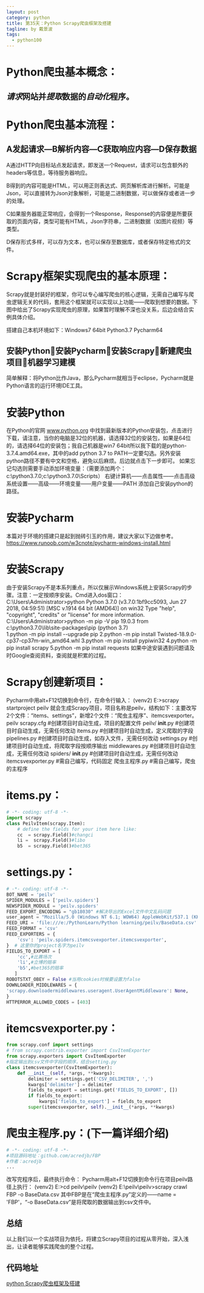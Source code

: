 ```yaml
---
layout: post
category: python
title: 第35天：Python Scrapy爬虫框架及搭建
tagline: by 戴景波
tags: 
  - python100
---
```


# Python爬虫基本概念：

## *请求*网站并*提取*数据的*自动化*程序。

# Python爬虫基本流程：

## A发起请求—B解析内容—C获取响应内容—D保存数据

A通过HTTP向目标站点发起请求，即发送一个Request，请求可以包含额外的headers等信息，等待服务器响应。

B得到的内容可能是HTML，可以用正则表达式、网页解析库进行解析。可能是Json，可以直接转为Json对象解析，可能是二进制数据，可以做保存或者进一步的处理。

C如果服务器能正常响应，会得到一个Response，Response的内容便是所要获取的页面内容，类型可能有HTML，Json字符串，二进制数据（如图片视频）等类型。

D保存形式多样，可以存为文本，也可以保存至数据库，或者保存特定格式的文件。

# Scrapy框架实现爬虫的基本原理：

Scrapy就是封装好的框架，你可以专心编写爬虫的核心逻辑，无需自己编写与爬虫逻辑无关的代码，套用这个框架就可以实现以上功能——爬取到想要的数据。下图中给出了Scrapy实现爬虫的原理，如果暂时理解不深也没关系，后边会结合实例具体介绍。

搭建自己本机环境如下：Windows7 64bit  Python3.7  Pycharm64

## 安装Python安装Pycharm安装Scrapy新建爬虫项目机器学习建模

简单解释：将Python比作Java，那么Pycharm就相当于eclipse，Pycharm就是Python语言的运行环境IDE工具。

# 安装Python
在Python的官网 www.python.org 中找到最新版本的Python安装包，点击进行下载，请注意，当你的电脑是32位的机器，请选择32位的安装包，如果是64位的，请选择64位的安装包；我自己机器是win7 64bit所以我下载的是python-3.7.4.amd64.exe，其中的add python 3.7 to PATH一定要勾选。另外安装python路径不要有中文和空格，避免以后麻烦。后边就点击下一步即可。
如果忘记勾选则需要手动添加环境变量：（需要添加两个：c:\python3.7.0;c:\python3.7.0\Scripts）
右键计算机——点击属性——点击高级系统设置——高级——环境变量——用户变量——PATH  添加自己安装python的路径。

# 安装Pycharm
本篇对于环境的搭建只是起到抛砖引玉的作用，建议大家以下边做参考。https://www.runoob.com/w3cnote/pycharm-windows-install.html

# 安装Scrapy
由于安装Scrapy不是本系列重点，所以仅展示Windows系统上安装Scrapy的步骤。注意：一定按顺序安装。Cmd进入dos窗口：
C:\Users\Administrator>python
Python 3.7.0 (v3.7.0:1bf9cc5093, Jun 27 2018, 04:59:51) [MSC v.1914 64 bit (AMD64)] on win32
Type "help", "copyright", "credits" or "license" for more information.
C:\Users\Administrator>python -m pip -V
pip 19.0.3 from c:\python3.7.0\lib\site-packages\pip (python 3.7)  
1.python -m pip install --upgrade pip
2.python -m pip install Twisted-18.9.0-cp37-cp37m-win_amd64.whl
3.python -m pip install pypiwin32
4.python -m pip install scrapy
5.python -m pip install requests
如果中途安装遇到问题请及时Google查阅资料，查阅就是积累的过程。

# Scrapy创建新项目：
Pycharm中用alt+F12切换到命令行，在命令行输入：
(venv2) E:\>scrapy startproject peilv
就会生成Scrapy项目，项目名称是peilv，结构如下：主要改写2个文件：“items、settings”，新增2个文件：“爬虫主程序”、itemcsvexporter。
peilv
scrapy.cfg                     #创建项目时自动生成，项目的配置文件
peilv/
    __init__.py                #创建项目时自动生成，无需任何改动
    items.py                   #创建项目时自动生成，定义爬取的字段
    pipelines.py               #创建项目时自动生成，如存入文件，无需任何改动
    settings.py                #创建项目时自动生成，将爬取字段按顺序输出
    middlewares.py             #创建项目时自动生成，无需任何改动
    spiders/
        __init__.py            #创建项目时自动生成，无需任何改动
	itemcsvexporter.py     #需自己编写，代码固定
        爬虫主程序.py          #需自己编写，爬虫的主程序
	
# items.py：
```python
# -*- coding: utf-8 -*-
import scrapy
class PeilvItem(scrapy.Item):
    # define the fields for your item here like:
    cc  = scrapy.Field()#changci
    li =  scrapy.Field()#libo
    b5  = scrapy.Field()#bet365
```
# settings.py：
```python
# -*- coding: utf-8 -*-
BOT_NAME = 'peilv'
SPIDER_MODULES = ['peilv.spiders']
NEWSPIDER_MODULE = 'peilv.spiders'
FEED_EXPORT_ENCODING = "gb18030" #解决导出的Excel文件中文乱码问题
user_agent = "Mozilla/5.0 (Windows NT 6.1; WOW64) AppleWebKit/537.1 (KHTML, like Gecko) Chrome/22.0.1207.1 Safari/537.1"
FEED_URI = 'file:///e:/PythonLearn/Python learning/peilv/BaseData.csv'
FEED_FORMAT = 'csv'
FEED_EXPORTERS = {
    'csv': 'peilv.spiders.itemcsvexporter.itemcsvexporter',
}  # 这里你的project名字为peilv
FIELDS_TO_EXPORT = [
    'cc',#比赛场次
    'li',#立博的赔率
    'b5',#bet365的赔率
   ]
ROBOTSTXT_OBEY = False #当用cookies时候要设置为false
DOWNLOADER_MIDDLEWARES = {
'scrapy.downloadermiddlewares.useragent.UserAgentMiddleware': None,
}
HTTPERROR_ALLOWED_CODES = [403]
```
# itemcsvexporter.py：
```python
from scrapy.conf import settings
# from scrapy.contrib.exporter import CsvItemExporter
from scrapy.exporters import CsvItemExporter
#指定输出到csv文件中字段的顺序，结合setting.py
class itemcsvexporter(CsvItemExporter):
    def __init__(self, *args, **kwargs):
        delimiter = settings.get('CSV_DELIMITER', ',')
        kwargs['delimiter'] = delimiter
        fields_to_export = settings.get('FIELDS_TO_EXPORT', [])
        if fields_to_export:
            kwargs['fields_to_export'] = fields_to_export
        super(itemcsvexporter, self).__init__(*args, **kwargs)
```
# 爬虫主程序.py：(下一篇详细介绍)
```python
# -*- coding: utf-8 -*-
#项目源码地址：github.com/acredjb/FBP
#作者：acredjb
...
```
改写完程序后，最终执行命令：
Pycharm用alt+F12切换到命令行在项目peilv路径上执行：
(venv2) E:\>cd peilv\peilv 
(venv2) E:\peilv\peilv>scrapy crawl FBP -o BaseData.csv
其中FBP是在“爬虫主程序.py”定义的——name = 'FBP'，“-o BaseData.csv”是将爬取的数据输出到csv文件中。

## 总结
以上我们以一个实战项目为依托，将建立Scrapy项目的过程从零开始，深入浅出，让读者能够实践爬虫的整个过程。

## 代码地址
[python Scrapy爬虫框架及搭建](https://github.com/JustDoPython/python-100-day/tree/master/day-035)
